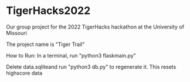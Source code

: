 # TigerHacks2022
Our group project for the 2022 TigerHacks hackathon at the University of Missouri

The project name is "Tiger Trail"

How to Run:
In a terminal, run "python3 flaskmain.py"

Delete data.sqliteand run "python3 db.py" to regenerate it. This resets highscore data

